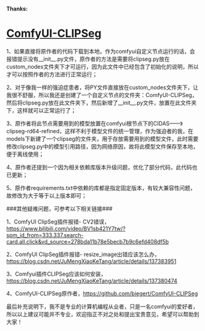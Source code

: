 #### Thanks:
# [ComfyUI-CLIPSeg](https://github.com/biegert/ComfyUI-CLIPSeg/tree/main)

1、如果直接将原作者的代码下载到本地，作为comfyui自定义节点运行的话，会报错提示没有__init__.py文件，原作者的方法是需要将clipseg.py放在custom_nodes文件夹下才可运行，因为此文件中已经包含了初始化的说明，所以才可以按照作者的方法进行正常运行；

2、对于像我一样的强迫症患者，将PY文件直接放在custom_nodes文件夹下，让我很不舒服，所以我还是创建了一个自定义节点的文件夹：ComfyUI-CLIPSeg，然后将clipseg.py放在此文件夹下，然后新增了__init__.py文件，放置在此文件夹下，这样就可以正常运行了；

3、原作者将此节点需要用到的模型放置在comfyui根节点下的CIDAS——》clipseg-rd64-refined，这样不利于模型文件的统一管理，作为强迫者的我，在models下新建了一个clipseg的文件夹，用于存放需要用到的模型文件，此时需要修改clipseg.py中的模型引用路径，因为网络原因，故将此模型文件保存至本地，便于离线使用；

4、原作者还提到一个因为相关依赖库版本升级问题，优化了部分代码，此代码也已更新；

5、原作者requirements.txt中依赖的库都是指定固定版本，有较大兼容性问题，故修改为大于等于以上版本即可；

###其他疑难问题，可参考以下相关链接###

1、ComfyUI ClipSeg插件报错- CV2错误，https://www.bilibili.com/video/BV1sb421Y7tw/?spm_id_from=333.337.search-card.all.click&vd_source=278bda11b78e5becb7b9c6efd408df5b

2、ComfyUI ClipSeg插件报错- resize_image出错应该怎么办，https://blog.csdn.net/JuMengXiaoKeTang/article/details/137383951

3、Comfyui插件CLIPSeg应该如何安装，https://blog.csdn.net/JuMengXiaoKeTang/article/details/137380474

4、ComfyUI-CLIPSeg原作者，https://github.com/biegert/ComfyUI-CLIPSeg

最后补充说明下，我不是专业的计算机编程从业者，只是一名comfyui的爱好者，所以以上建议可能并不专业，欢迎指正不对之处和提出宝贵意见，希望可以帮助到大家！
